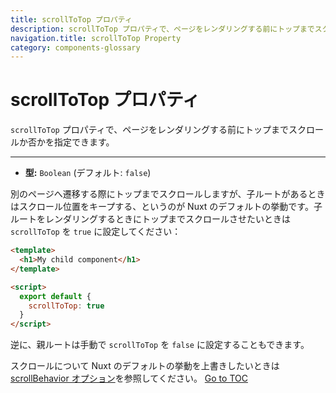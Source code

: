 ```yaml
---
title: scrollToTop プロパティ
description: scrollToTop プロパティで、ページをレンダリングする前にトップまでスクロールか否かを指定できます。
navigation.title: scrollToTop Property
category: components-glossary
---
```

# scrollToTop プロパティ

`scrollToTop` プロパティで、ページをレンダリングする前にトップまでスクロールか否かを指定できます。

---

- **型:** `Boolean` (デフォルト: `false`)

別のページへ遷移する際にトップまでスクロールしますが、子ルートがあるときはスクロール位置をキープする、というのが Nuxt のデフォルトの挙動です。子ルートをレンダリングするときにトップまでスクロールさせたいときは `scrollToTop` を `true` に設定してください：

```html
<template>
  <h1>My child component</h1>
</template>

<script>
  export default {
    scrollToTop: true
  }
</script>
```

逆に、親ルートは手動で `scrollToTop` を `false` に設定することもできます。

スクロールについて Nuxt のデフォルトの挙動を上書きしたいときは [scrollBehavior オプション](./configuration-glossary/configuration-router#scrollbehavior)を参照してください。
<span style='float: footnote;'><a href="../index.html#toc">Go to TOC</a></span>
